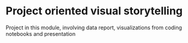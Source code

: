 # Project oriented visual storytelling
 Project in this module, involving data report, visualizations from coding notebooks and presentation
